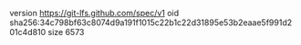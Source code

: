 version https://git-lfs.github.com/spec/v1
oid sha256:34c798bf63c8074d9a191f1015c22b1c22d31895e53b2eaae5f991d201c4d810
size 6573
